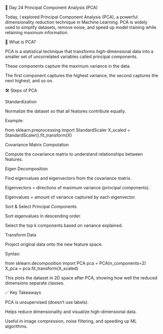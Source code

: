 📘 Day 24 Principal Component Analysis (PCA)

Today, I explored Principal Component Analysis (PCA), a powerful dimensionality reduction technique in Machine Learning. PCA is widely used to simplify datasets, remove noise, and speed up model training while retaining maximum information.

🔑 What is PCA?

PCA is a statistical technique that transforms high-dimensional data into a smaller set of uncorrelated variables called principal components.

These components capture the maximum variance in the data.

The first component captures the highest variance, the second captures the next highest, and so on.

🛠 Steps of PCA

Standardization

Normalize the dataset so that all features contribute equally.

Example:

from sklearn.preprocessing import StandardScaler
X_scaled = StandardScaler().fit_transform(X)


Covariance Matrix Computation

Compute the covariance matrix to understand relationships between features.

Eigen Decomposition

Find eigenvalues and eigenvectors from the covariance matrix.

Eigenvectors = directions of maximum variance (principal components).

Eigenvalues = amount of variance captured by each eigenvector.

Sort & Select Principal Components

Sort eigenvalues in descending order.

Select the top k components based on variance explained.

Transform Data

Project original data onto the new feature space.

Syntax:

from sklearn.decomposition import PCA
pca = PCA(n_components=2)
X_pca = pca.fit_transform(X_scaled)


This plots the dataset in 2D space after PCA, showing how well the reduced dimensions separate classes.

✅ Key Takeaways

PCA is unsupervised (doesn’t use labels).

Helps reduce dimensionality and visualize high-dimensional data.

Useful in image compression, noise filtering, and speeding up ML algorithms.
